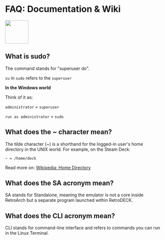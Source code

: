 # FAQ: Documentation & Wiki

<img src="../../wiki_icons/retrodeck/icon-rd.svg" width="75">

## What is sudo?

The command stands for "superuser do".

`su` in `sudo` refers to the `superuser` 

**In the Windows world**

Think of it as:

`administrator` = `superuser`

`run as administrator` = `sudo`

## What does the ~ character mean?

The tilde character (~) is a shorthand for the logged-in user's home directory in the UNIX world. For example, on the Steam Deck:

`~ = /home/deck`

Read more on: [Wikipedia: Home Directory](https://en.wikipedia.org/wiki/Home_directory)

## What does the SA acronym mean?

SA stands for Standalone, meaning the emulator is not a core inside RetroArch but a separate program launched within RetroDECK.

## What does the CLI acronym mean?

CLI stands for command-line interface and refers to commands you can run in the Linux Terminal.
